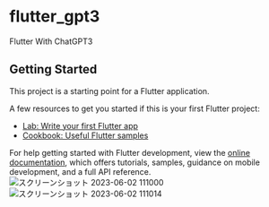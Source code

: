 # flutter_gpt3

Flutter With ChatGPT3

## Getting Started

This project is a starting point for a Flutter application.

A few resources to get you started if this is your first Flutter project:

- [Lab: Write your first Flutter app](https://docs.flutter.dev/get-started/codelab)
- [Cookbook: Useful Flutter samples](https://docs.flutter.dev/cookbook)

For help getting started with Flutter development, view the
[online documentation](https://docs.flutter.dev/), which offers tutorials,
samples, guidance on mobile development, and a full API reference.
![スクリーンショット 2023-06-02 111000](https://github.com/mingdewu/flutterStart/assets/51104897/54917c9a-7af8-4fdf-bf4d-cf9b5beeffd4)
![スクリーンショット 2023-06-02 111014](https://github.com/mingdewu/flutterStart/assets/51104897/a378a8ae-5def-478a-bf1d-28b8468ae3d0)
